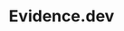 ---
codehost: https://github.com/evidence-dev/evidence
logohandle: evidencedev
sort: evidence
title: Evidence.dev
website: https://www.evidence.dev/
---